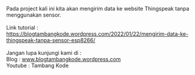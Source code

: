 Pada project kali ini kita akan mengirim data ke website Thingspeak tanpa menggunakan sensor.
</br></br>
Link tutorial : https://blogtambangkode.wordpress.com/2022/01/22/mengirim-data-ke-thingspeak-tanpa-sensor-esp8266/
</br></br>
Jangan lupa kunjungi kami di : </br>
Blog : www.blogtambangkode.wordpress.com </br>
Youtube : Tambang Kode </br>
